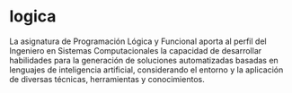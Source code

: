# logica
La asignatura de Programación Lógica y Funcional aporta al perfil del Ingeniero en Sistemas Computacionales la capacidad de desarrollar habilidades para la generación de soluciones automatizadas basadas en lenguajes de inteligencia artificial, considerando el entorno y la aplicación de diversas técnicas, herramientas y conocimientos. 
